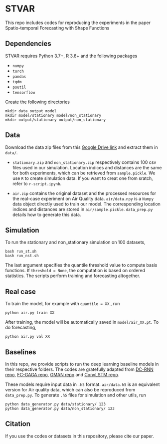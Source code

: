 # STVAR
This repo includes codes for reproducing the experiments in the paper Spatio-temporal Forecasting with Shape Functions

## Dependencies
STVAR requires Python 3.7+, R 3.6+ and the following packages

- `numpy`
- `torch`
- `pandas`
- `tqdm`
-  `psutil`
-  `tensorflow`

Create the following directories
```
mkdir data output model
mkdir model/stationary model/non_stationary
mkdir output/stationary output/non_stationary
```

## Data
Download the data zip files from this [Google Drive link](https://drive.google.com/drive/folders/1I_nSpdvV7zx8-Sv4eLVJ8X5RFnSa-9_p?usp=sharing) and extract them in `data/`. 
* `stationary.zip` and `non_stationary.zip` respectively contains 100 csv files used in our simulation. 
Location indices and distances are the same for both experiments, which can be retrieved from `sample.pickle`. 
We use `R` to create simulation data. If you want to creat one from sratch, refer to `r-script.ipynb`. 

* `air.zip` contains the original dataset and the processed resources for the real-case experiment on Air Quality data. 
`air/data.npy` is a `Numpy` data object directly used to train our model. The corresponding location indices and distances are stored in `air/sample.pickle`.
`data_prep.py` details how to generate this data. 

## Simulation
To run the stationary and non_stationary simulation on 100 datasets, 
```
bash run_st.sh
bash run_nst.sh
```
The last argument specifies the quantile threshold value to compute basis functions. If `threshold = None`, the computation is based on ordered statistics. 
The scripts perform training and forecasting altogether. 

## Real case
To train the model, for example with `quantile = XX` , run 
```
python air.py train XX
```
After training, the model will be automatically saved in `model/air_XX.pt`. To do forecasting, 
```
python air.py val XX
```
## Baselines
In this repo, we provide scripts to run the deep learning baseline models in their respective folders. 
The codes are gratefully adapted from [DC-RNN repo](https://github.com/liyaguang/DCRNN), [FC-GAGA repo](https://github.com/boreshkinai/fc-gaga), 
[GMAN repo](https://github.com/zhengchuanpan/GMAN) and [ConvLSTM repo](https://github.com/giserh/ConvLSTM-2).

These models require input data in `.h5` format. `air/data.h5` is an equivalent version for Air quality data, which can also be reproduced from `data_prep.py`. 
To generate `.h5` files for simulation and other utils, run 
```
python data_generator.py data/stationary/ 123
python data_generator.py data/non_stationary/ 123
```
## Citation
If you use the codes or datasets in this repository, please cite our paper.


